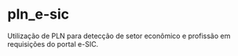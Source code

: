 # pln_e-sic
Utilização de PLN para detecção de setor econômico e profissão em requisições do portal e-SIC.
